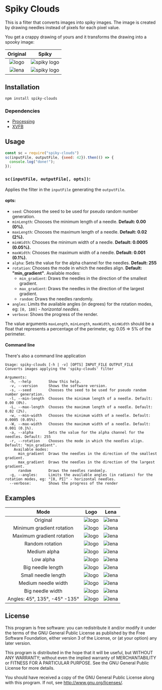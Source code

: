 # Spiky Clouds
This is a filter that converts images into spiky images.
The image is created by drawing needles instead of pixels for each pixel value.

You get a crappy drawing of yours and it transforms the drawing into a spooky image:

|Original|Spiky|
|:-------------------------:|:-------------------------:|
|![logo](docs/spiky-clouds.png)|![spiky logo](docs/spiky-clouds-min-gradient.png)|
|![lena](docs/lena.png)|![spiky logo](docs/lena-min-gradient.png)|


## Installation
```bash
npm install spiky-clouds
```
### Dependencies
-   [Processing](https://processing.org/)
-   [XVFB](https://www.x.org/archive/X11R7.7/doc/man/man1/Xvfb.1.xhtml)

## Usage
```javascript
const sc = require("spiky-clouds")
sc(inputFile, outputFile, {seed: 42}).then(() => {
  console.log("done!");
});
```
### `sc(inputFile, outputFile[, opts])`:
Applies the filter in the `inputFile` generating the `outputFile`.
#### opts:
-   `seed`: Chooses the seed to be used for pseudo random number generation.
-   `minLength`: Chooses the minimum length of a needle. **Default: 0.00 (0%).**
-   `maxLength`: Chooses the maximum length of a needle. **Default: 0.02 (2%).**
-   `minWidth`: Chooses the minimum width of a needle. **Default: 0.0005 (0.05%).**
-   `maxWidth`: Chooses the maximum width of a needle. **Default: 0.001 (0.1%).**
-   `alpha`: Sets the value for the alpha channel for the needles. **Default: 255**
-   `rotation`: Chooses the mode in which the needles align. **Default:
    "min_gradient"**. Available modes:
    -   `min_gradient`: Draws the needles in the direction of the smallest gradient.
    -   `max_gradient`: Draws the needles in the direction of the largest gradient.
    -   `random`: Draws the needles randomly.
-   `angles`: Limits the available angles (in degrees) for the rotation modes, eg: `[0, 180]` - *horizontal needles*.
-   `verbose`: Shows the progress of the render.

The value arguments `maxLength`, `minLength`, `maxWidth`, `minWidth` should be a float that represents a percentage of the perimeter, eg:
0.05 => 5% of the perimeter.

#### Command line
There's also a command line application
```
Usage: spiky-clouds [-h | -v] [OPTS] INPUT_FILE OUTPUT_FILE
Converts images applying the 'spiky-clouds' filter

Arguments:
  -h, --help        Show this help.
  -v, --version     Shows the software version.
  -s, --seed        Chooses the seed to be used for pseudo random number generation.
  -l, --min-length  Chooses the minimum length of a needle. Default: 0.00 (0%).
  -L, --max-length  Chooses the maximum length of a needle. Default: 0.02 (2%).
  -w, --min-width   Chooses the minimum width of a needle. Default: 0.0005 (0.05%).
  -W, --max-width   Chooses the maximum width of a needle. Default: 0.001 (0.1%).
  -a, --alpha       Sets the value for the alpha channel for the needles. Default: 255
  -r, --rotation    Chooses the mode in which the needles align. Default: "min_gradient".
    Available modes:
      min_gradient  Draws the needles in the direction of the smallest gradient.
      max_gradient  Draws the needles in the direction of the largest gradient.
      random        Draws the needles randomly.
  -g, --angles:     Limits the available angles (in radians) for the rotation modes, eg: "[0, PI]" - horizontal needles.
  --verbose:        Shows the progress of the render
```

## Examples

|Mode|Logo|Lena|
|:-------------------------:|:-------------------------:|:-------------------------:|
|Original|![logo](docs/spiky-clouds.png)|![lena](docs/lena.png)|
|Minimum gradient rotation|![logo](docs/spiky-clouds-min-gradient.png)|![lena](docs/lena-min-gradient.png)|
|Maximum gradient rotation|![logo](docs/spiky-clouds-max-gradient.png)|![lena](docs/lena-max-gradient.png)|
|Random rotation|![logo](docs/spiky-clouds-random.png)|![lena](docs/lena-random.png)|
|Medium alpha|![logo](docs/spiky-clouds-medium-alpha.png)|![lena](docs/lena-medium-alpha.png)|
|Low alpha|![logo](docs/spiky-clouds-low-alpha.png)|![lena](docs/lena-low-alpha.png)|
|Big needle length|![logo](docs/spiky-clouds-big-length.png)|![lena](docs/lena-big-length.png)|
|Small needle length|![logo](docs/spiky-clouds-small-length.png)|![lena](docs/lena-small-length.png)|
|Medium needle width|![logo](docs/spiky-clouds-medium-width.png)|![lena](docs/lena-medium-width.png)|
|Big needle width|![logo](docs/spiky-clouds-big-width.png)|![lena](docs/lena-big-width.png)|
|Angles: 45°, 135°, -45° -135°|![logo](docs/spiky-clouds-angles.png)|![lena](docs/lena-angles.png)|


## License
This program is free software: you can redistribute it and/or modify it under the terms of the GNU General Public License as published by the Free Software Foundation, either version 3 of the License, or (at your option) any later version.

This program is distributed in the hope that it will be useful, but WITHOUT ANY WARRANTY; without even the implied warranty of MERCHANTABILITY or FITNESS FOR A PARTICULAR PURPOSE.  See the GNU General Public License for more details.

You should have received a copy of the GNU General Public License along with this program.  If not, see <http://www.gnu.org/licenses/>.

